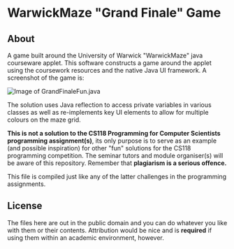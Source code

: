 # WarwickMaze "Grand Finale" Game
## About

A game built around the University of Warwick "WarwickMaze" java courseware applet. This software constructs a game around the applet using the coursework resources and the native Java UI framework. A screenshot of the game is:

![Image of GrandFinaleFun.java](http://i.imgur.com/yIoyeOi.jpg)

The solution uses Java reflection to access private variables in various classes as well as re-implements key UI elements to allow for multiple colours on the maze grid.

**This is not a solution to the CS118 Programming for Computer Scientists programming assignment(s)**, its only purpose is to serve as an example (and possible inspiration) for other "fun" solutions for the CS118 programming competition. The seminar tutors and module organiser(s) will be aware of this repository. Remember that **plagiarism is a serious offence.**

This file is compiled just like any of the latter challenges in the programming assignments.

## License

The files here are out in the public domain and you can do whatever you like with them or their contents. Attribution would be nice and is **required** if using them within an academic environment, however. 
